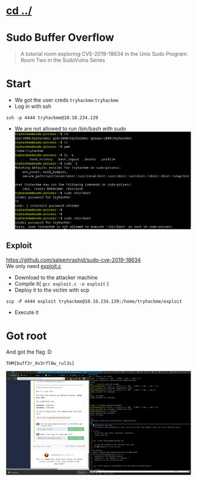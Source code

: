 # [cd ../](../index.md)
# Sudo Buffer Overflow
> A tutorial room exploring CVE-2019-18634 in the Unix Sudo Program. Room Two in the SudoVulns Series

# Start
- We got the user creds `tryhackme`:`tryhackme`
- Log in with ssh

```
ssh -p 4444 tryhackme@10.10.234.139
```
- We are not allowed to run /bin/bash with sudo  
![not_allowed](not_allowed.png)  

## Exploit
https://github.com/saleemrashid/sudo-cve-2019-18634  
We only need [exploit.c](exploit.c)
- Download to the attacker machine
- Compile it( `gcc exploit.c -o exploit` )
- Deploy it to the victim with scp

```
scp -P 4444 exploit tryhackme@10.10.234.139:/home/tryhackme/exploit
```
- Execute it

# Got root
And got the flag :D
```
THM{buff3r_0v3rfl0w_rul3s}
```
![done](done.png)

